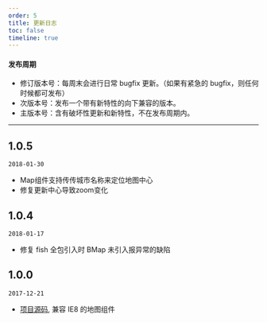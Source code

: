 ```yaml
---
order: 5
title: 更新日志
toc: false
timeline: true
---
```


#### 发布周期

* 修订版本号：每周末会进行日常 bugfix 更新。（如果有紧急的 bugfix，则任何时候都可发布）
* 次版本号：发布一个带有新特性的向下兼容的版本。
* 主版本号：含有破坏性更新和新特性，不在发布周期内。

---

## 1.0.5

`2018-01-30`

* Map组件支持传传城市名称来定位地图中心
* 修复更新中心导致zoom变化

## 1.0.4

`2018-01-17`

* 修复 fish 全包引入时 BMap 未引入报异常的缺陷

## 1.0.0

`2017-12-21`

* [项目源码](http://git.sdp.nd/component-h5/nd-tile-map), 兼容 IE8 的地图组件
